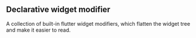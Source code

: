 ## Declarative widget modifier

A collection of built-in flutter widget modifiers, which flatten the widget tree and make it easier to read.

